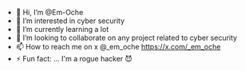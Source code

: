 - 👋 Hi, I’m @Em-Oche
- 👀 I’m interested in cyber security 
- 🌱 I’m currently learning a lot 
- 💞️ I’m looking to collaborate on any project related to cyber security 
- 📫 How to reach me on x @_em_oche https://x.com/_em_oche
- ⚡ Fun fact: ... I'm a rogue hacker 😈

<!---
Em-Oche/Em-Oche is a ✨ special ✨ repository because its `README.md` (this file) appears on your GitHub profile.
You can click the Preview link to take a look at your changes.
--->
